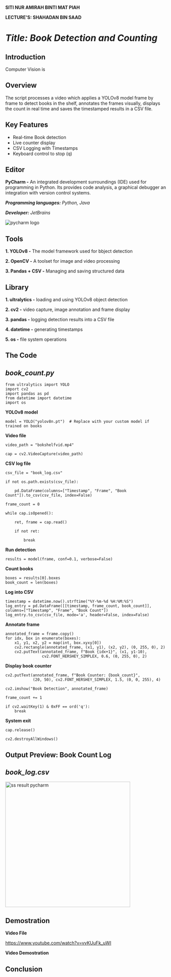 **SITI NUR AMIRAH BINTI MAT PIAH**

**LECTURE'S: SHAHADAN BIN SAAD**


# *Title:  Book Detection and Counting*


## Introduction

Computer Vision is



## Overview
The script processes a video which applies a YOLOv8 model frame by frame to detect books in the shelf, annotates the frames visually, displays the count in real time and saves the timestamped results in a CSV file.


## Key Features
- Real-time Book detection
- Live counter display
- CSV Logging with Timestamps
- Keyboard control to stop (q)

## Editor
**PyCharm -** An integrated development surroundings (IDE) used for programming in Python. Its provides code analysis, a graphical debugger an integration with version control systems.

***Programming languages:** Python, Java*

***Developer:** JetBrains*

![pycharm logo](https://github.com/user-attachments/assets/4ad4fc4a-84f3-4ee2-8c82-57934d85aab1)

## Tools
**1. YOLOv8 -** The model framework used for bbject detection

**2. OpenCV -** A toolset for image and video processing

**3. Pandas + CSV -** Managing and saving structured data


## Library
**1. ultralytics -** loading and using YOLOv8 object detection

**2. cv2 -** video capture, image annotation and frame display

**3. pandas -** logging detection results into a CSV file

**4. datetime -** generating timestamps

**5. os -** file system operations

## The Code


## *book_count.py*

	from ultralytics import YOLO
	import cv2
	import pandas as pd
	from datetime import datetime
	import os

**YOLOv8 model**

	model = YOLO("yolov8n.pt")  # Replace with your custom model if trained on books

**Video file**

	video_path = "bokshelfvid.mp4"
 
	cap = cv2.VideoCapture(video_path)
 
**CSV log file**

	csv_file = "book_log.csv"
 
	if not os.path.exists(csv_file):
 
		pd.DataFrame(columns=["Timestamp", "Frame", "Book Count"]).to_csv(csv_file, index=False)

	frame_count = 0

	while cap.isOpened():
 
		ret, frame = cap.read()
  
		if not ret:
  
			break

**Run detection**

	results = model(frame, conf=0.1, verbose=False)

**Count books**

    boxes = results[0].boxes
    book_count = len(boxes)

**Log into CSV**

    timestamp = datetime.now().strftime("%Y-%m-%d %H:%M:%S")
    log_entry = pd.DataFrame([[timestamp, frame_count, book_count]], columns=["Timestamp", "Frame", "Book Count"])
    log_entry.to_csv(csv_file, mode='a', header=False, index=False)
    
  
**Annotate frame**

    annotated_frame = frame.copy()
    for idx, box in enumerate(boxes):
        x1, y1, x2, y2 = map(int, box.xyxy[0])
        cv2.rectangle(annotated_frame, (x1, y1), (x2, y2), (0, 255, 0), 2)
        cv2.putText(annotated_frame, f"Book {idx+1}", (x1, y1-10),
                    cv2.FONT_HERSHEY_SIMPLEX, 0.6, (0, 255, 0), 2)
		    
**Display book counter**

    cv2.putText(annotated_frame, f"Book Counter: {book_count}",
                (20, 50), cv2.FONT_HERSHEY_SIMPLEX, 1.5, (0, 0, 255), 4)

    cv2.imshow("Book Detection", annotated_frame)

    frame_count += 1

    if cv2.waitKey(1) & 0xFF == ord('q'):
        break
	
   **System exit**
   
	cap.release()
 
	cv2.destroyAllWindows()

 ## Output Preview: Book Count Log

 ## *book_log.csv*
 
 <img width="391" alt="ss result pycharm" src="https://github.com/user-attachments/assets/0b91538c-33fe-413d-832f-de8304ba6fea" />
 
## Demostration
**Video File**

https://www.youtube.com/watch?v=vvKUuFk_uWI



**Video Demostration**

## Conclusion
